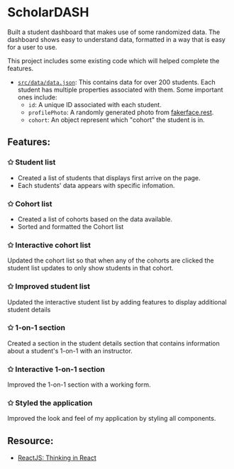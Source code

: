 # ScholarDASH

Built a student dashboard that makes use of some randomized data. The dashboard shows easy to understand data, formatted in a way that is easy for a user to use.

This project includes some existing code which will helped complete the features.

- [`src/data/data.json`](./src/data/data.json): This contains data for over 200 students. Each student has multiple properties associated with them. Some important ones include:
  - `id`: A unique ID associated with each student.
  - `profilePhoto`: A randomly generated photo from [fakerface.rest](https://fakerface.rest).
  - `cohort`: An object represent which "cohort" the student is in.

## Features:

### ✩ Student list

- Created a list of students that displays first arrive on the page.
- Each students' data appears with specific infomation.

### ✩ Cohort list

- Created a list of cohorts based on the data available.
- Sorted and formatted the Cohort list

### ✩ Interactive cohort list

Updated the cohort list so that when any of the cohorts are clicked the student list updates to only show students in that cohort.

### ✩ Improved student list

Updated the interactive student list by adding features to display additional student details

### ✩ 1-on-1 section

Created a section in the student details section that contains information about a student's 1-on-1 with an instructor.

### ✩ Interactive 1-on-1 section

Improved the 1-on-1 section with a working form.

### ✩ Styled the application

Improved the look and feel of my application by styling all components.

## Resource:

- [ReactJS: Thinking in React](https://reactjs.org/docs/thinking-in-react.html)

